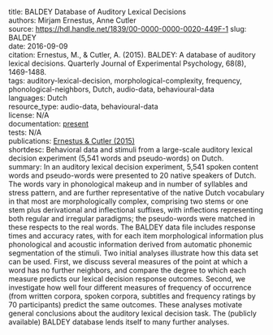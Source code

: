 title: BALDEY Database of Auditory Lexical Decisions  
authors: Mirjam Ernestus, Anne Cutler  
source: https://hdl.handle.net/1839/00-0000-0000-0020-449F-1
slug: BALDEY  
date: 2016-09-09  
citation: Ernestus, M., & Cutler, A. (2015). BALDEY: A database of auditory lexical decisions. Quarterly Journal of Experimental Psychology, 68(8), 1469-1488.  
tags: auditory-lexical-decision, morphological-complexity, frequency, phonological-neighbors, Dutch, audio-data, behavioural-data  
languages: Dutch  
resource_type: audio-data, behavioural-data  
license: N/A  
documentation: [present](https://doi.org/10.1080%2F17470218.2014.984730)  
tests: N/A  
publications: [Ernestus & Cutler (2015)](https://doi.org/10.1080%2F17470218.2014.984730)  
shortdesc: Behavioral data and stimuli from a large-scale auditory lexical decision experiment (5,541 words and pseudo-words) on Dutch.  
summary: In an auditory lexical decision experiment, 5,541 spoken content words and pseudo-words were presented to 20 native speakers of Dutch. The words vary in phonological makeup and in number of syllables and stress pattern, and are further representative of the native Dutch vocabulary in that most are morphologically complex, comprising two stems or one stem plus derivational and inflectional suffixes, with inflections representing both regular and irregular paradigms; the pseudo-words were matched in these respects to the real words. The BALDEY data file includes response times and accuracy rates, with for each item morphological information plus phonological and acoustic information derived from automatic phonemic segmentation of the stimuli. Two initial analyses illustrate how this data set can be used. First, we discuss several measures of the point at which a word has no further neighbors, and compare the degree to which each measure predicts our lexical decision response outcomes. Second, we investigate how well four different measures of frequency of occurrence (from written corpora, spoken corpora, subtitles and frequency ratings by 70 participants) predict the same outcomes. These analyses motivate general conclusions about the auditory lexical decision task. The (publicly available) BALDEY database lends itself to many further analyses.  
